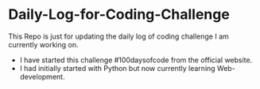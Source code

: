 # Daily-Log-for-Coding-Challenge
This Repo is just for updating the daily log of coding challenge I am currently working on.


- I have started this challenge #100daysofcode from the official website. 
- I had initially started with Python but now currently learning Web-development.
